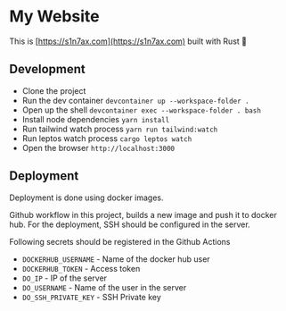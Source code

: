 # My Website

This is [https://s1n7ax.com](https://s1n7ax.com) built with Rust 🦀

## Development

- Clone the project
- Run the dev container `devcontainer up --workspace-folder .`
- Open up the shell `devcontainer exec --workspace-folder . bash`
- Install node dependencies `yarn install`
- Run tailwind watch process `yarn run tailwind:watch`
- Run leptos watch process `cargo leptos watch`
- Open the browser `http://localhost:3000`

## Deployment

Deployment is done using docker images.

Github workflow in this project, builds a new image and push it to docker hub.
For the deployment, SSH should be configured in the server.

Following secrets should be registered in the Github Actions

- `DOCKERHUB_USERNAME` - Name of the docker hub user
- `DOCKERHUB_TOKEN` - Access token
- `DO_IP` - IP of the server
- `DO_USERNAME` - Name of the user in the server
- `DO_SSH_PRIVATE_KEY` - SSH Private key
